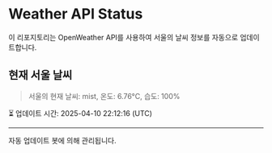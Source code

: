 
# Weather API Status

이 리포지토리는 OpenWeather API를 사용하여 서울의 날씨 정보를 자동으로 업데이트합니다.

## 현재 서울 날씨
> 서울의 현재 날씨: mist, 온도: 6.76°C, 습도: 100%

⏳ 업데이트 시간: 2025-04-10 22:12:16 (UTC)

---
자동 업데이트 봇에 의해 관리됩니다.
